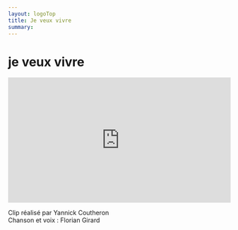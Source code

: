 ```yaml
---
layout: logoTop
title: Je veux vivre
summary: 
---
```


<h1>je veux vivre</h1>
<div style="position: relative; padding-top: 56.25%;"><iframe src="https://iframe.mediadelivery.net/embed/13613/bb65a658-b11a-4baf-9f65-131185d5b087?autoplay=false&preload=false" loading="lazy" style="border: none; position: absolute; top: 0; height: 100%; width: 100%;" allow="accelerometer; gyroscope; autoplay; encrypted-media; picture-in-picture;" allowfullscreen="true"></iframe></div>
<p class="cite">Clip réalisé par Yannick Coutheron<br>Chanson et voix&nbsp;:&nbsp;Florian Girard</p>